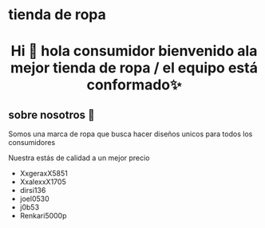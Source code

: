 
# tienda de ropa 

<h1 align="center">Hi 👋  hola consumidor bienvenido ala mejor tienda de ropa  / el equipo está conformado✨ </h1> 

<h2>sobre nosotros 🤖</h2>
<!--Intro start-->


<p align="left">
Somos una marca de ropa que busca hacer diseños unicos para todos los consumidores  

Nuestra estás de calidad a un mejor precio

- XxgeraxX5851
- XxalexxX1705
- dirsi136
- joel0530
- j0b53
- Renkari5000p
